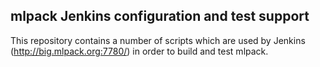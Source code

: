mlpack Jenkins configuration and test support
---------------------------------------------

This repository contains a number of scripts which are used by Jenkins
(http://big.mlpack.org:7780/) in order to build and test mlpack.
